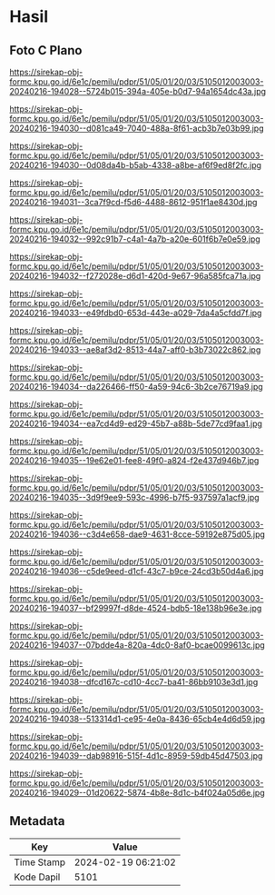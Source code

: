 # Hasil

## Foto C Plano

https://sirekap-obj-formc.kpu.go.id/6e1c/pemilu/pdpr/51/05/01/20/03/5105012003003-20240216-194028--5724b015-394a-405e-b0d7-94a1654dc43a.jpg

https://sirekap-obj-formc.kpu.go.id/6e1c/pemilu/pdpr/51/05/01/20/03/5105012003003-20240216-194030--d081ca49-7040-488a-8f61-acb3b7e03b99.jpg

https://sirekap-obj-formc.kpu.go.id/6e1c/pemilu/pdpr/51/05/01/20/03/5105012003003-20240216-194030--0d08da4b-b5ab-4338-a8be-af6f9ed8f2fc.jpg

https://sirekap-obj-formc.kpu.go.id/6e1c/pemilu/pdpr/51/05/01/20/03/5105012003003-20240216-194031--3ca7f9cd-f5d6-4488-8612-951f1ae8430d.jpg

https://sirekap-obj-formc.kpu.go.id/6e1c/pemilu/pdpr/51/05/01/20/03/5105012003003-20240216-194032--992c91b7-c4a1-4a7b-a20e-601f6b7e0e59.jpg

https://sirekap-obj-formc.kpu.go.id/6e1c/pemilu/pdpr/51/05/01/20/03/5105012003003-20240216-194032--f272028e-d6d1-420d-9e67-96a585fca71a.jpg

https://sirekap-obj-formc.kpu.go.id/6e1c/pemilu/pdpr/51/05/01/20/03/5105012003003-20240216-194033--e49fdbd0-653d-443e-a029-7da4a5cfdd7f.jpg

https://sirekap-obj-formc.kpu.go.id/6e1c/pemilu/pdpr/51/05/01/20/03/5105012003003-20240216-194033--ae8af3d2-8513-44a7-aff0-b3b73022c862.jpg

https://sirekap-obj-formc.kpu.go.id/6e1c/pemilu/pdpr/51/05/01/20/03/5105012003003-20240216-194034--da226466-ff50-4a59-94c6-3b2ce76719a9.jpg

https://sirekap-obj-formc.kpu.go.id/6e1c/pemilu/pdpr/51/05/01/20/03/5105012003003-20240216-194034--ea7cd4d9-ed29-45b7-a88b-5de77cd9faa1.jpg

https://sirekap-obj-formc.kpu.go.id/6e1c/pemilu/pdpr/51/05/01/20/03/5105012003003-20240216-194035--19e62e01-fee8-49f0-a824-f2e437d946b7.jpg

https://sirekap-obj-formc.kpu.go.id/6e1c/pemilu/pdpr/51/05/01/20/03/5105012003003-20240216-194035--3d9f9ee9-593c-4996-b7f5-937597a1acf9.jpg

https://sirekap-obj-formc.kpu.go.id/6e1c/pemilu/pdpr/51/05/01/20/03/5105012003003-20240216-194036--c3d4e658-dae9-4631-8cce-59192e875d05.jpg

https://sirekap-obj-formc.kpu.go.id/6e1c/pemilu/pdpr/51/05/01/20/03/5105012003003-20240216-194036--c5de9eed-d1cf-43c7-b9ce-24cd3b50d4a6.jpg

https://sirekap-obj-formc.kpu.go.id/6e1c/pemilu/pdpr/51/05/01/20/03/5105012003003-20240216-194037--bf29997f-d8de-4524-bdb5-18e138b96e3e.jpg

https://sirekap-obj-formc.kpu.go.id/6e1c/pemilu/pdpr/51/05/01/20/03/5105012003003-20240216-194037--07bdde4a-820a-4dc0-8af0-bcae0099613c.jpg

https://sirekap-obj-formc.kpu.go.id/6e1c/pemilu/pdpr/51/05/01/20/03/5105012003003-20240216-194038--dfcd167c-cd10-4cc7-ba41-86bb9103e3d1.jpg

https://sirekap-obj-formc.kpu.go.id/6e1c/pemilu/pdpr/51/05/01/20/03/5105012003003-20240216-194038--513314d1-ce95-4e0a-8436-65cb4e4d6d59.jpg

https://sirekap-obj-formc.kpu.go.id/6e1c/pemilu/pdpr/51/05/01/20/03/5105012003003-20240216-194039--dab98916-515f-4d1c-8959-59db45d47503.jpg

https://sirekap-obj-formc.kpu.go.id/6e1c/pemilu/pdpr/51/05/01/20/03/5105012003003-20240216-194029--01d20622-5874-4b8e-8d1c-b4f024a05d6e.jpg


## Metadata

| Key        | Value               |
| ---------- | ------------------- |
| Time Stamp | 2024-02-19 06:21:02 |
| Kode Dapil | 5101                |




